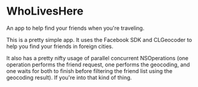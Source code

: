WhoLivesHere
============

An app to help find your friends when you're traveling.

This is a pretty simple app. It uses the Facebook SDK and CLGeocoder to help you find your friends in foreign cities.

It also has a pretty nifty usage of parallel concurrent NSOperations (one operation performs the friend request, one performs the geocoding, and one waits for both to finish before filtering the friend list using the geocoding result). If you're into that kind of thing.
